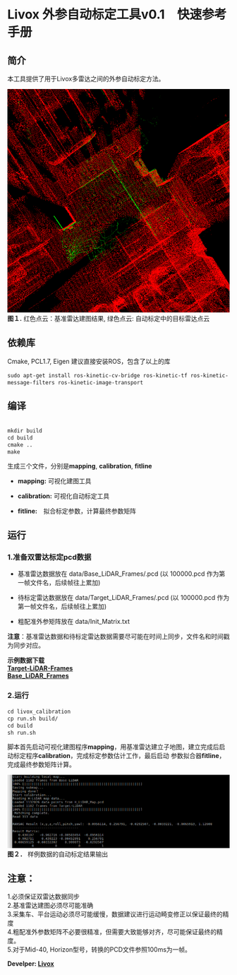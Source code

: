 # Livox 外参自动标定工具v0.1　快速参考手册

## 简介
本工具提供了用于Livox多雷达之间的外参自动标定方法。

![image](../pic/1.png)   
**图１.** 红色点云：基准雷达建图结果, 绿色点云: 自动标定中的目标雷达点云

## 依赖库
Cmake, PCL1.7, Eigen
建议直接安装ROS，包含了以上的库

```
sudo apt-get install ros-kinetic-cv-bridge ros-kinetic-tf ros-kinetic-message-filters ros-kinetic-image-transport

```
## 编译

```

mkdir build
cd build
cmake ..
make

```

生成三个文件，分别是**mapping**, **calibration**, **fitline**　  

* **mapping:** 可视化建图工具　　

* **calibration:** 可视化自动标定工具　　

* **fitline:**　拟合标定参数，计算最终参数矩阵　　



## 运行
### **1.准备双雷达标定pcd数据**　　

* 基准雷达数据放在	data/Base_LiDAR_Frames/.pcd (以 100000.pcd 作为第一帧文件名，后续帧往上累加)  

* 待标定雷达数据放在	data/Target_LiDAR_Frames/.pcd (以 100000.pcd 作为第一帧文件名，后续帧往上累加)  

* 粗配准外参矩阵放在	data/Init_Matrix.txt  

**注意**：基准雷达数据和待标定雷达数据需要尽可能在时间上同步，文件名和时间戳为同步对应。

 **示例数据下载**  
 [**Target-LiDAR-Frames**](https://terra-1-g.djicdn.com/65c028cd298f4669a7f0e40e50ba1131/Showcase/Target-LiDAR-Frames.tar.gz)  
 [**Base_LiDAR_Frames**](https://terra-1-g.djicdn.com/65c028cd298f4669a7f0e40e50ba1131/Showcase/Base_LiDAR_Frames.tar.gz)  

### **2.运行**
```
cd livox_calibration
cp run.sh build/
cd build
sh run.sh

```
脚本首先启动可视化建图程序**mapping**，用基准雷达建立子地图，建立完成后启动标定程序**calibration**，完成标定参数估计工作，最后启动
参数拟合器**fitline**，完成最终参数矩阵计算。

![image](../pic/output.png ) 
**图２．** 样例数据的自动标定结果输出

## **注意：**  
1.必须保证双雷达数据同步  
2.基准雷达建图必须尽可能准确  
3.采集车、平台运动必须尽可能缓慢，数据建议进行运动畸变修正以保证最终的精度  
4.粗配准外参数矩阵不必要很精准，但需要大致能够对齐，尽可能保证最终的精度。  
5.对于Mid-40, Horizon型号，转换的PCD文件参照100ms为一帧。  

**Develper: [Livox](https://www.livoxtech.com/)**

